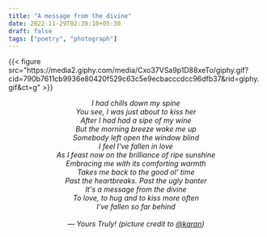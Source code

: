 ```yaml
---
title: "A message from the divine"
date: 2022-11-29T02:39:10+05:30
draft: false
tags: ["poetry", "photograph"]
---
```


<div width="100%">
{{< figure src="https://media2.giphy.com/media/Cxo37VSa9p1D88xeTo/giphy.gif?cid=790b7611cb9936e80420f529c63c5e9ecbacccdcc96dfb37&rid=giphy.gif&ct=g" >}}
</div>

<p style="text-align: center !important; font-style: italic;">
I had chills down my spine <br>
You see, I was just about to kiss her <br>
After I had had a sipe of my wine <br>
But the morning breeze woke me up <br>
Somebody left open the window blind <br>
I feel I've fallen in love <br>
As I feast now on the brilliance of ripe sunshine <br>
Embracing me with its comforting warmth <br>
Takes me back to the good ol' time <br>
Past the heartbreaks. Past the ugly banter <br>
It's a message from the divine <br>
To love, to hug and to kiss more often <br>
I've fallen so far behind <br>
<br>
— Yours Truly! (picture credit to <a href="https://www.instagram.com/karansthr/">@karan</a>)
</p>
